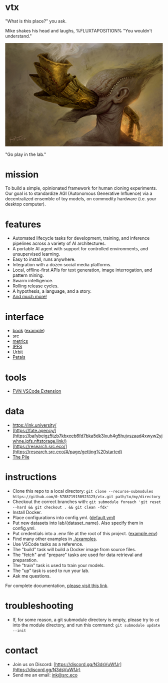 # vtx

"What is this place?" you ask.

Mike shakes his head and laughs, %FLUXTAPOSITION% "You wouldn't understand."

![Adam](adam.jpg)

"Go play in the lab."

# mission

To build a simple, opinionated framework for human cloning experiments. Our goal is to standardize AGI (Autonomous Generative Influence) via a decentralized ensemble of toy models, on commodity hardware (i.e. your desktop computer).

# features

- Automated lifecycle tasks for development, training, and inference pipelines across a variety of AI architectures.
- A portable AI agent with support for controlled environments, and unsupervised learning. 
- Easy to install, runs anywhere.
- Integration with a dozen social media platforms.
- Local, offline-first APIs for text generation, image interrogation, and pattern mining.
- Swarm intelligence.
- Rolling release cycles.
- A hypothesis, a language, and a story.
- [And much more!](https://studio.src.eco/nail/vtx/)

# interface

- [book](http://localhost:42000) ([example](https://pen.university))
- [src](http://localhost:9666)
- [metrics](http://localhost:6006)
- [IPFS](http://localhost:9090)
- [Urbit](http://localhost:9099)
- [Petals](https://health.petals.dev/)

# tools

- [FVN VSCode Extension](https://github.com/0-5788719150923125/fvn)

# data

- https://ink.university/
- [https://fate.agency/](https://bafybeigz5tzb7kbxeeb6fd7bka5dk3lxuh4g5hujvszaad4xwyw2yjwhne.ipfs.nftstorage.link/)
- [https://research.src.eco/](https://research.src.eco/#/page/getting%20started)
- [The Pile](https://bafybeiftud3ppm5n5uudtirm4cf5zgonn44no2qg57isduo5gjeaqvvt2u.ipfs.nftstorage.link/)

# instructions

- Clone this repo to a local directory: `git clone --recurse-submodules https://github.com/0-5788719150923125/vtx.git path/to/my/directory`
- Checkout the correct branches with: `git submodule foreach 'git reset --hard && git checkout . && git clean -fdx'`
- Install Docker.
- Place configurations into config.yml. ([default.yml](./src/default.yml))
- Put new datasets into lab/{dataset_name}. Also specify them in config.yml.
- Put credentials into a .env file at the root of this project. ([example.env](./examples/lab/.env))
- Find many other examples in [./examples](./examples/).
- Use VSCode tasks as a reference.
- The "build" task will build a Docker image from source files.
- The "fetch" and "prepare" tasks are used for data retrieval and preparation.
- The "train" task is used to train your models.
- The "up" task is used to run your lab.
- Ask me questions.

For complete documentation, [please visit this link](https://studio.src.eco/nail/vtx/).

# troubleshooting

- If, for some reason, a git submodule directory is empty, please try to `cd` into the module directory, and run this command: `git submodule update --init` 

# contact

- Join us on Discord: [https://discord.gg/N3dsVuWfJr](https://discord.gg/N3dsVuWfJr)
- Send me an email: [ink@src.eco](ink@src.eco)
